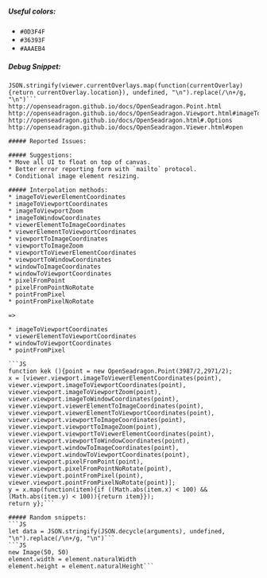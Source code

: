 ##### Useful colors:  
* `#0D3F4F`
* `#36393F`
* `#AAAEB4`  

##### Debug Snippet:  
```JS
JSON.stringify(viewer.currentOverlays.map(function(currentOverlay){return currentOverlay.location}), undefined, "\n").replace(/\n+/g, "\n")```
http://openseadragon.github.io/docs/OpenSeadragon.Point.html  
http://openseadragon.github.io/docs/OpenSeadragon.Viewport.html#imageToViewerElementCoordinates  
http://openseadragon.github.io/docs/OpenSeadragon.html#.Options  
http://openseadragon.github.io/docs/OpenSeadragon.Viewer.html#open  

##### Reported Issues:  

##### Suggestions:  
* Move all UI to float on top of canvas.
* Better error reporting form with `mailto` protocol.
* Conditional image element resizing.

##### Interpolation methods:  
* imageToViewerElementCoordinates  
* imageToViewportCoordinates  
* imageToViewportZoom  
* imageToWindowCoordinates  
* viewerElementToImageCoordinates  
* viewerElementToViewportCoordinates  
* viewportToImageCoordinates  
* viewportToImageZoom  
* viewportToViewerElementCoordinates  
* viewportToWindowCoordinates  
* windowToImageCoordinates  
* windowToViewportCoordinates  
* pixelFromPoint  
* pixelFromPointNoRotate  
* pointFromPixel  
* pointFromPixelNoRotate  

=>  

* imageToViewportCoordinates  
* viewerElementToViewportCoordinates  
* windowToViewportCoordinates  
* pointFromPixel  

```JS
function kek (){point = new OpenSeadragon.Point(3987/2,2971/2);
x = [viewer.viewport.imageToViewerElementCoordinates(point),
viewer.viewport.imageToViewportCoordinates(point),
viewer.viewport.imageToViewportZoom(point),
viewer.viewport.imageToWindowCoordinates(point),
viewer.viewport.viewerElementToImageCoordinates(point),
viewer.viewport.viewerElementToViewportCoordinates(point),
viewer.viewport.viewportToImageCoordinates(point),
viewer.viewport.viewportToImageZoom(point),
viewer.viewport.viewportToViewerElementCoordinates(point),
viewer.viewport.viewportToWindowCoordinates(point),
viewer.viewport.windowToImageCoordinates(point),
viewer.viewport.windowToViewportCoordinates(point),
viewer.viewport.pixelFromPoint(point),
viewer.viewport.pixelFromPointNoRotate(point),
viewer.viewport.pointFromPixel(point),
viewer.viewport.pointFromPixelNoRotate(point)];
y = x.map(function(item){if ((Math.abs(item.x) < 100) && (Math.abs(item.y) < 100)){return item}});
return y};```

##### Random snippets:  
```JS
let data = JSON.stringify(JSON.decycle(arguments), undefined, "\n").replace(/\n+/g, "\n")```
```JS
new Image(50, 50)
element.width = element.naturalWidth
element.height = element.naturalHeight```
